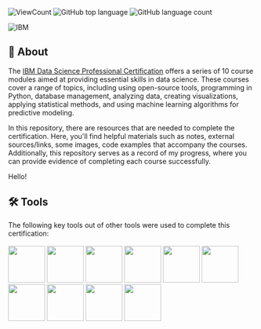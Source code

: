 
![ViewCount](https://views.whatilearened.today/views/github/satyndragautam/IBM-DataScience-Stuff.svg?cache=remove)
![GitHub top language](https://img.shields.io/github/languages/top/satyndragautam/IBM-DataScience-Stuff?style=flat)
![GitHub language count](https://img.shields.io/github/languages/count/satyndragautam/IBM-DataScience-Stuff?style=flat)


![IBM](https://github.com/satyndragautam/IBM-DataScience-Stuff/blob/main/images/header.png)

## 📄 About
The <a href="https://www.coursera.org/professional-certificates/ibm-data-science">IBM Data Science Professional Certification</a> 
offers a series of 10 course modules aimed at providing essential skills in data science. These courses cover a range of topics, including using open-source tools, programming in Python, database management, analyzing data, creating visualizations, applying statistical methods, and using machine learning algorithms for predictive modeling.

In this repository, there are resources that are needed to complete the certification. Here, you'll find helpful materials such as notes, external sources/links, some images, code examples that accompany the courses. Additionally, this repository serves as a record of my progress, where you can provide evidence of completing each course successfully.


Hello! 

<!-- ## 📑 Courses
- :white_check_mark: [01. What is Data Science?]()
- :white_check_mark: [02. Tools for Data Science]()
- :white_check_mark: [03. Data Science Methodology]()
- :white_check_mark: [04. Python for Data Science, AI & Development]()
- :white_check_mark: [05. Python Project for Data Science]()
- :white_check_mark: [06. Databases and SQL for Data Science with Python]()
- :white_check_mark: [07. Data Analysis with Python]()
- :white_check_mark: [08. Data Visualization with Python]()
- :white_check_mark: [09. Machine Learning with Python]()
- :white_check_mark: [10. Applied Data Science Capstone]() -->

## 🛠️ Tools
The following key tools out of other tools were used to complete this certification: <br> <br>
  <a href="https://www.python.org/" target="_blank"><img src="https://github.com/satyndragautam/IBM-DataScience-Stuff/blob/main/images/python_img.png" height="75"></a>
  <a href="https://www.python.org/" target="_blank"><img src="https://github.com/satyndragautam/IBM-DataScience-Stuff/blob/main/images/jupyter_notebook.png" height="75"></a>
  <a href="https://www.python.org/" target="_blank"><img src="https://github.com/satyndragautam/IBM-DataScience-Stuff/blob/main/images/sqlite.png" height="75"></a>
  <a href="https://www.python.org/" target="_blank"><img src="https://github.com/satyndragautam/IBM-DataScience-Stuff/blob/main/images/SQL.png" height="75"></a>
  <a href="https://www.python.org/" target="_blank"><img src="https://github.com/satyndragautam/IBM-DataScience-Stuff/blob/main/images/ibm.png" height="75"></a>
  <a href="https://www.python.org/" target="_blank"><img src="https://github.com/satyndragautam/IBM-DataScience-Stuff/blob/main/images/plotly.png" height="75"></a>
  <a href="https://www.python.org/" target="_blank"><img src="https://github.com/satyndragautam/IBM-DataScience-Stuff/blob/main/images/github.png" height="75"></a>
  <a href="https://www.python.org/" target="_blank"><img src="https://github.com/satyndragautam/IBM-DataScience-Stuff/blob/main/images/r-prog.png" height="75"></a>
  <a href="https://www.python.org/" target="_blank"><img src="https://github.com/satyndragautam/IBM-DataScience-Stuff/blob/main/images/ibm-watson.png" height="75"></a>
  <a href="https://www.python.org/" target="_blank"><img src="https://github.com/satyndragautam/IBM-DataScience-Stuff/blob/main/images/ibm-cloud.png" height="75"></a>

</p>

<!-- ## 📖 Libraries
The following key Python libraries were used throughout the certification: <br> 
<p align="left">
  <img  src="https://user-images.githubusercontent.com/84391594/152706127-ce41990f-2588-472a-b5df-6b403a5947e6.png" height="35">
  <img  src="https://user-images.githubusercontent.com/84391594/152706130-5577011e-ecb3-47aa-af73-f6bd1bda05bc.png" height="35">
  <img  src="https://user-images.githubusercontent.com/84391594/152706132-5939da7e-7d1e-43b8-9c46-2d3fe5198dda.png" height="35">
  <img  src="https://user-images.githubusercontent.com/84391594/152706135-85cdd35e-922a-414a-a198-c670fbf8fb25.svg" height="35">
  <img  src="https://user-images.githubusercontent.com/84391594/152706148-36f27f03-1967-45d1-82d8-f6c149c6f21c.svg" height="35">
  <img  src="https://user-images.githubusercontent.com/84391594/152706211-7966848a-a2e1-4c4a-bc08-594a4ca6ff07.png" height="35">
  <img  src="https://user-images.githubusercontent.com/84391594/152706214-d018bc5e-1477-4de2-94d7-5c0886e0477d.png" height="35">
  <img  src="https://user-images.githubusercontent.com/84391594/152706217-c0cfd9d8-22ad-4c3b-9ac7-70a6cf2799f7.png" height="35"> <br>
</p> -->

<!-- ## 📂 Projects
- [Extracting and Visualizing Stock Data](https://github.com/DanielBarnes18/IBM-Data-Science-Professional-Certificate/blob/main/05.%20Python%20Project%20for%20Data%20Science/Final%20Assignment.ipynb)
- [Chicago Census, Crime, and School Data Analysis using SQL](https://github.com/DanielBarnes18/IBM-Data-Science-Professional-Certificate/blob/main/06.%20Databases%20and%20SQL%20for%20Data%20Science%20with%20Python/05.%20Course%20Assignment/)
- [House Price Predictions](https://github.com/DanielBarnes18/IBM-Data-Science-Professional-Certificate/blob/main/07.%20Data%20Analysis%20with%20Python/Final%20Assignment%20-%20House%20Price%20Predictions.ipynb)
- [US Domestic Airline Flights Performance Dashboard](https://github.com/DanielBarnes18/IBM-Data-Science-Professional-Certificate/tree/main/08.%20Data%20Visualization%20with%20Python/Final%20Assignment)
- [Best Classifier Model](https://github.com/DanielBarnes18/IBM-Data-Science-Professional-Certificate/blob/main/09.%20Machine%20Learning%20with%20Python/Final%20Project/Machine%20Learning%20with%20Python%20-%20The%20Best%20Classifier.ipynb)
- [Predicting Successful Rocket Landings](https://github.com/DanielBarnes18/IBM-Data-Science-Professional-Certificate/tree/main/10.%20Applied%20Data%20Science%20Capstone)
- [Dashboard and Interactive Map](https://github.com/DanielBarnes18/IBM-Data-Science-Professional-Certificate/tree/main/10.%20Applied%20Data%20Science%20Capstone/04.%20Interactive%20Visual%20Analytics)


## 🏆 Certificates 
To verify the certificates, click the images to follow the links.

<p align="middle">
  <a href="https://coursera.org/share/50979ab49c9c006f9bf43312ea3c24b8"><img src="https://user-images.githubusercontent.com/84391594/161432598-5ebd00a7-7994-4a61-88af-c34fd7bebdc0.png" height="400"></a>
  <a href="https://www.credly.com/badges/84b5d883-02e1-41d4-ba10-643ba6747b1e/public_url"><img src="https://user-images.githubusercontent.com/84391594/161432660-f158f03d-c164-43d4-92c6-b728868200e9.png" height="400"></a> -->


